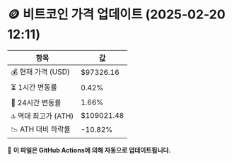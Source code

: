 # 🪙 비트코인 가격 업데이트 (2025-02-20 12:11)

| 항목                | 값 |
|--------------------|----------------|
| 💰 현재 가격 (USD) | $97326.16 |
| ⏳ 1시간 변동률    | 0.42% |
| 📆 24시간 변동률   | 1.66% |
| 🔝 역대 최고가 (ATH) | $109021.48 |
| 📉 ATH 대비 하락률 | -10.82% |

🔄 **이 파일은 GitHub Actions에 의해 자동으로 업데이트됩니다.**
